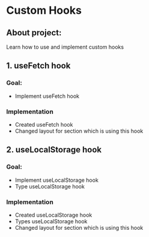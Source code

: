 # Custom Hooks

## About project:

Learn how to use and implement custom hooks

## 1. useFetch hook

### Goal:

- Implement useFetch hook

### Implementation

- Created useFetch hook
- Changed layout for section which is using this hook

## 2. useLocalStorage hook

### Goal:

- Implement useLocalStorage hook
- Type useLocalStorage hook

### Implementation

- Created useLocalStorage hook
- Types useLocalStorage hook
- Changed layout for section which is using this hook
